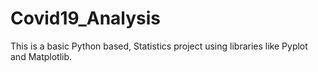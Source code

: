 # Covid19_Analysis
This is a basic Python based, Statistics project using libraries like Pyplot and Matplotlib.  
